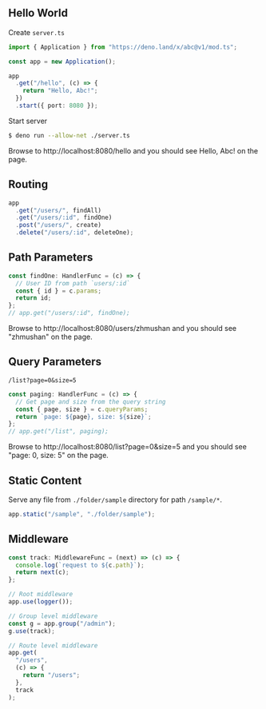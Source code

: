 ## Hello World

Create `server.ts`

```ts
import { Application } from "https://deno.land/x/abc@v1/mod.ts";

const app = new Application();

app
  .get("/hello", (c) => {
    return "Hello, Abc!";
  })
  .start({ port: 8080 });
```

Start server

```sh
$ deno run --allow-net ./server.ts
```

Browse to http://localhost:8080/hello and you should see Hello, Abc! on the page.

## Routing

```ts
app
  .get("/users/", findAll)
  .get("/users/:id", findOne)
  .post("/users/", create)
  .delete("/users/:id", deleteOne);
```

## Path Parameters

```ts
const findOne: HandlerFunc = (c) => {
  // User ID from path `users/:id`
  const { id } = c.params;
  return id;
};
// app.get("/users/:id", findOne);
```

Browse to http://localhost:8080/users/zhmushan and you should see "zhmushan" on the page.

## Query Parameters

`/list?page=0&size=5`

```ts
const paging: HandlerFunc = (c) => {
  // Get page and size from the query string
  const { page, size } = c.queryParams;
  return `page: ${page}, size: ${size}`;
};
// app.get("/list", paging);
```

Browse to http://localhost:8080/list?page=0&size=5 and you should see "page: 0, size: 5" on the page.

## Static Content

Serve any file from `./folder/sample` directory for path `/sample/*`.

```ts
app.static("/sample", "./folder/sample");
```

## Middleware

```ts
const track: MiddlewareFunc = (next) => (c) => {
  console.log(`request to ${c.path}`);
  return next(c);
};

// Root middleware
app.use(logger());

// Group level middleware
const g = app.group("/admin");
g.use(track);

// Route level middleware
app.get(
  "/users",
  (c) => {
    return "/users";
  },
  track
);
```
